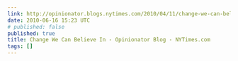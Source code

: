 ```yaml
---
link: http://opinionator.blogs.nytimes.com/2010/04/11/change-we-can-believe-in/
date: 2010-06-16 15:23 UTC
# published: false
published: true
title: Change We Can Believe In - Opinionator Blog - NYTimes.com
tags: []
---
```



